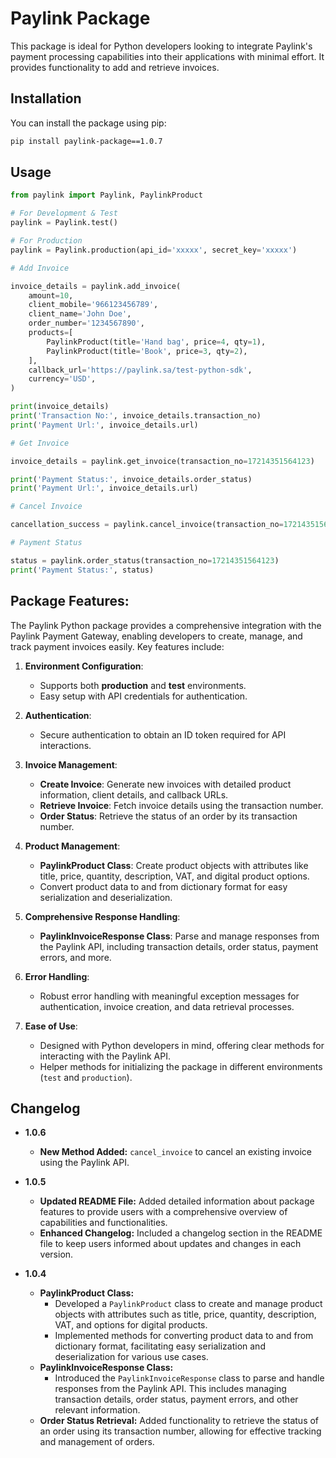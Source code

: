 # Paylink Package

This package is ideal for Python developers looking to integrate Paylink's payment processing capabilities into their applications with minimal effort. It provides functionality to add and retrieve invoices.

## Installation

You can install the package using pip:

```bash
pip install paylink-package==1.0.7
```

## Usage

```python
from paylink import Paylink, PaylinkProduct
```

```python
# For Development & Test
paylink = Paylink.test()

# For Production
paylink = Paylink.production(api_id='xxxxx', secret_key='xxxxx')
```

```python
# Add Invoice

invoice_details = paylink.add_invoice(
    amount=10,
    client_mobile='966123456789',
    client_name='John Doe',
    order_number='1234567890',
    products=[
        PaylinkProduct(title='Hand bag', price=4, qty=1),
        PaylinkProduct(title='Book', price=3, qty=2),
    ],
    callback_url='https://paylink.sa/test-python-sdk',
    currency='USD',
)

print(invoice_details)
print('Transaction No:', invoice_details.transaction_no)
print('Payment Url:', invoice_details.url)
```

```python
# Get Invoice

invoice_details = paylink.get_invoice(transaction_no=17214351564123)

print('Payment Status:', invoice_details.order_status)
print('Payment Url:', invoice_details.url)
```

```python
# Cancel Invoice

cancellation_success = paylink.cancel_invoice(transaction_no=17214351564123) # true-false

```

```python
# Payment Status

status = paylink.order_status(transaction_no=17214351564123)
print('Payment Status:', status)

```

## Package Features:

The Paylink Python package provides a comprehensive integration with the Paylink Payment Gateway, enabling developers to create, manage, and track payment invoices easily. Key features include:

1. **Environment Configuration**:

   - Supports both **production** and **test** environments.
   - Easy setup with API credentials for authentication.

2. **Authentication**:

   - Secure authentication to obtain an ID token required for API interactions.

3. **Invoice Management**:

   - **Create Invoice**: Generate new invoices with detailed product information, client details, and callback URLs.
   - **Retrieve Invoice**: Fetch invoice details using the transaction number.
   - **Order Status**: Retrieve the status of an order by its transaction number.

4. **Product Management**:

   - **PaylinkProduct Class**: Create product objects with attributes like title, price, quantity, description, VAT, and digital product options.
   - Convert product data to and from dictionary format for easy serialization and deserialization.

5. **Comprehensive Response Handling**:

   - **PaylinkInvoiceResponse Class**: Parse and manage responses from the Paylink API, including transaction details, order status, payment errors, and more.

6. **Error Handling**:

   - Robust error handling with meaningful exception messages for authentication, invoice creation, and data retrieval processes.

7. **Ease of Use**:
   - Designed with Python developers in mind, offering clear methods for interacting with the Paylink API.
   - Helper methods for initializing the package in different environments (`test` and `production`).

## Changelog

- **1.0.6**

  - **New Method Added:** `cancel_invoice` to cancel an existing invoice using the Paylink API.

- **1.0.5**

  - **Updated README File:** Added detailed information about package features to provide users with a comprehensive overview of capabilities and functionalities.
  - **Enhanced Changelog:** Included a changelog section in the README file to keep users informed about updates and changes in each version.

- **1.0.4**
  - **PaylinkProduct Class:**
    - Developed a `PaylinkProduct` class to create and manage product objects with attributes such as title, price, quantity, description, VAT, and options for digital products.
    - Implemented methods for converting product data to and from dictionary format, facilitating easy serialization and deserialization for various use cases.
  - **PaylinkInvoiceResponse Class:**
    - Introduced the `PaylinkInvoiceResponse` class to parse and handle responses from the Paylink API. This includes managing transaction details, order status, payment errors, and other relevant information.
  - **Order Status Retrieval:** Added functionality to retrieve the status of an order using its transaction number, allowing for effective tracking and management of orders.
